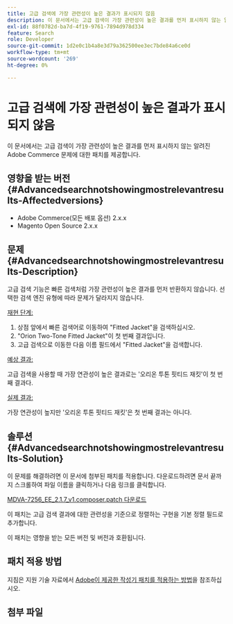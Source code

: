```yaml
---
title: 고급 검색에 가장 관련성이 높은 결과가 표시되지 않음
description: 이 문서에서는 고급 검색이 가장 관련성이 높은 결과를 먼저 표시하지 않는 알려진 Adobe Commerce 문제에 대한 패치를 제공합니다.
exl-id: 88f0782d-ba7d-4f19-9761-7894d978d334
feature: Search
role: Developer
source-git-commit: 1d2e0c1b4a8e3d79a362500ee3ec7bde84a6ce0d
workflow-type: tm+mt
source-wordcount: '269'
ht-degree: 0%

---
```


# 고급 검색에 가장 관련성이 높은 결과가 표시되지 않음

이 문서에서는 고급 검색이 가장 관련성이 높은 결과를 먼저 표시하지 않는 알려진 Adobe Commerce 문제에 대한 패치를 제공합니다.

## 영향을 받는 버전 {#Advancedsearchnotshowingmostrelevantresults-Affectedversions}

* Adobe Commerce(모든 배포 옵션) 2.x.x
* Magento Open Source 2.x.x

## 문제 {#Advancedsearchnotshowingmostrelevantresults-Description}

고급 검색 기능은 빠른 검색처럼 가장 관련성이 높은 결과를 먼저 반환하지 않습니다. 선택한 검색 엔진 유형에 따라 문제가 달라지지 않습니다.

<u>재현 단계:</u>

1. 상점 앞에서 빠른 검색어로 이동하여 &quot;Fitted Jacket&quot;을 검색하십시오.
1. &quot;Orion Two-Tone Fitted Jacket&quot;이 첫 번째 결과입니다.
1. 고급 검색으로 이동한 다음 이름 필드에서 &quot;Fitted Jacket&quot;을 검색합니다.

<u>예상 결과:</u>

고급 검색을 사용할 때 가장 연관성이 높은 결과로는 &#39;오리온 투톤 핏티드 재킷&#39;이 첫 번째 결과다.

<u>실제 결과:</u>

가장 연관성이 높지만 &#39;오리온 투톤 핏티드 재킷&#39;은 첫 번째 결과는 아니다.

## 솔루션 {#Advancedsearchnotshowingmostrelevantresults-Solution}

이 문제를 해결하려면 이 문서에 첨부된 패치를 적용합니다. 다운로드하려면 문서 끝까지 스크롤하여 파일 이름을 클릭하거나 다음 링크를 클릭합니다.

[MDVA-7256\_EE\_2.1.7\_v1.composer.patch 다운로드](assets/MDVA-7256_EE_2.1.7_v1.composer.patch.zip)

이 패치는 고급 검색 결과에 대한 관련성을 기준으로 정렬하는 구현을 기본 정렬 필드로 추가합니다.

이 패치는 영향을 받는 모든 버전 및 버전과 호환됩니다.

## 패치 적용 방법

지침은 지원 기술 자료에서 [Adobe이 제공한 작성기 패치를 적용하는 방법](/help/how-to/general/how-to-apply-a-composer-patch-provided-by-magento.md)을 참조하십시오.

## 첨부 파일
